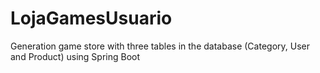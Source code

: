 # LojaGamesUsuario
Generation game store with three tables in the database (Category, User and Product) using Spring Boot

